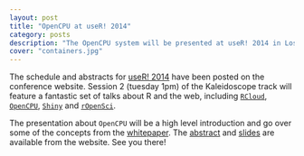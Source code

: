 ```yaml
---
layout: post
title: "OpenCPU at useR! 2014"
category: posts
description: "The OpenCPU system will be presented at useR! 2014 in Los Angeles. The abstract and slides have been posted on the website."
cover: "containers.jpg"
---
```


The schedule and abstracts for [useR! 2014](http://user2014.stat.ucla.edu/) have been posted on the conference website. Session 2 (tuesday 1pm) of the Kaleidoscope track will feature a fantastic set of talks about R and the web, including [`RCloud`](https://github.com/att/rcloud), [`OpenCPU`](https://www.opencpu.org), [`Shiny`](http://shiny.rstudio.com/) and [`rOpenSci`](http://ropensci.org/).

The presentation about `OpenCPU` will be a high level introduction and go over some of the concepts from the [whitepaper](http://arxiv.org/abs/1406.4806). The [abstract](http://user2014.stat.ucla.edu/abstracts/talks/209_Ooms.pdf) and [slides](http://jeroenooms.github.io/opencpu-slides/) are available from the website. See you there!
